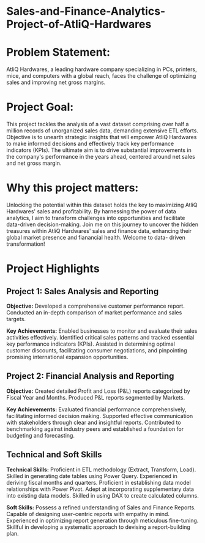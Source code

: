 # Sales-and-Finance-Analytics-Project-of-AtliQ-Hardwares 


# Problem Statement: 
AtliQ Hardwares, a leading hardware company specializing in PCs, printers, mice, and 
computers with a global reach, faces the challenge of optimizing sales and improving 
net gross margins. 

# Project Goal: 
This project tackles the analysis of a vast dataset comprising over half a million records 
of unorganized sales data, demanding extensive ETL efforts.  Objective is to unearth 
strategic insights that will empower AtliQ Hardwares to make informed decisions and 
effectively track key performance indicators (KPIs). The ultimate aim is to drive 
substantial improvements in the company's performance in the years ahead, centered 
around net sales and net gross margin. 

# Why this project matters: 
Unlocking the potential within this dataset holds the key to maximizing AtliQ 
Hardwares' sales and profitability. 
By harnessing the power of data analytics, I aim to transform challenges into 
opportunities and facilitate data-driven decision-making. 
Join me on this journey to uncover the hidden treasures within AtliQ Hardwares' sales 
and finance data, enhancing their global market presence and fianancial health. 
Welcome to data- driven transformation!  

# Project Highlights 

## Project 1: Sales Analysis and Reporting 

**Objective:** 
Developed a comprehensive customer performance report. 
Conducted an in-depth comparison of market performance and sales targets. 

**Key Achievements:** 
Enabled businesses to monitor and evaluate their sales activities effectively. 
Identified critical sales patterns and tracked essential key performance indicators 
(KPIs). 
Assisted in determining optimal customer discounts, facilitating consumer 
negotiations, and pinpointing promising international expansion opportunities. 

## Project 2: Financial Analysis and Reporting 

**Objective:** 
Created detailed Profit and Loss (P&L) reports categorized by Fiscal Year and Months. 
Produced P&L reports segmented by Markets. 

**Key Achievements:** 
Evaluated financial performance comprehensively, facilitating informed decision
making. 
Supported effective communication with stakeholders through clear and insightful 
reports. 
Contributed to benchmarking against industry peers and established a foundation for 
budgeting and forecasting. 

## Technical and Soft Skills 

**Technical Skills:** 
Proficient in ETL methodology (Extract, Transform, Load). 
Skilled in generating date tables using Power Query. 
Experienced in deriving fiscal months and quarters. 
Proficient in establishing data model relationships with Power Pivot. 
Adept at incorporating supplementary data into existing data models. 
Skilled in using DAX to create calculated columns. 

**Soft Skills:** 
Possess a refined understanding of Sales and Finance Reports. 
Capable of designing user-centric reports with empathy in mind. 
Experienced in optimizing report generation through meticulous fine-tuning. 
Skillful in developing a systematic approach to devising a report-building plan.
